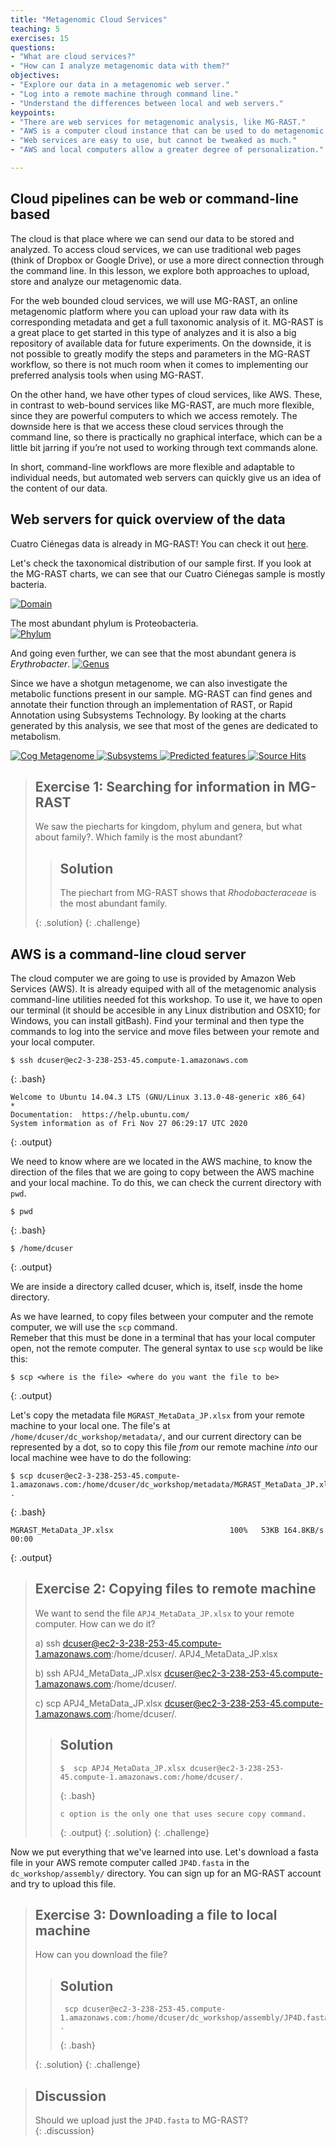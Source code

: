 ```yaml
---
title: "Metagenomic Cloud Services"
teaching: 5
exercises: 15
questions:
- "What are cloud services?"
- "How can I analyze metagenomic data with them?"
objectives:
- "Explore our data in a metagenomic web server."
- "Log into a remote machine through command line."
- "Understand the differences between local and web servers."  
keypoints:
- "There are web services for metagenomic analysis, like MG-RAST."
- "AWS is a computer cloud instance that can be used to do metagenomic analyzes."
- "Web services are easy to use, but cannot be tweaked as much."
- "AWS and local computers allow a greater degree of personalization."

---
```


## Cloud pipelines can be web or command-line based
The cloud is that place where we can send our data to be stored and analyzed. To access cloud services, we can use traditional web pages (think of Dropbox or Google Drive), or use a more direct connection through the command line. In this lesson, we explore both approaches to upload, store and analyze our metagenomic data.

For the web bounded cloud services, we will use MG-RAST, an online metagenomic platform where you can upload your raw data with its corresponding metadata and get a full taxonomic analysis of it. MG-RAST is a great place to get started in this type of analyzes and it is also a big repository of available data for future experiments. On the downside, it is not possible to greatly modify the steps and parameters in the MG-RAST workflow, so there is not much room when it comes to implementing our preferred analysis tools when using MG-RAST.


On the other hand, we have other types of cloud services, like AWS. These, in contrast to web-bound services like MG-RAST, are much more flexible, since they are powerful computers to which we access remotely. The downside here is that we access these cloud services through the command line, so there is practically no graphical interface, which can be a little bit jarring if you’re not used to working through text commands alone.

In short, command-line workflows are more flexible and adaptable to individual needs, but automated web servers can quickly give us an idea of the content of our data. 

## Web servers for quick overview of the data

Cuatro Ciénegas data is already in MG-RAST! You can check it out [here](https://www.mg-rast.org/mgmain.html?mgpage=project&project=mgp96823). 

Let's check the taxonomical distribution of our sample first. If you look at the MG-RAST charts, 
we can see that our Cuatro Ciénegas sample is mostly bacteria.  

<a href="../fig/03-02-01.png">
  <img src="../fig/03-02-01.png" alt="Domain" />
</a>


The most abundant phylum is Proteobacteria.  
<a href="../fig/03-02-02.png">
  <img src="../fig/03-02-02.png" alt="Phylum" />
</a>

 And going even further, we can see that the most abundant genera is *Erythrobacter*. 
 <a href="../fig/03-02-03.png">
  <img src="../fig/03-02-03.png" alt="Genus" />
</a>

Since we have a shotgun metagenome, we can also investigate the metabolic functions 
present in our sample. MG-RAST can find genes and annotate their function through 
an implementation of RAST, or Rapid Annotation using Subsystems Technology. 
By looking at the charts generated by this analysis, we see that most of the genes
are dedicated to metabolism.  

<a href="../fig/03-02-04.png">
  <img src="../fig/03-02-04.png" alt="Cog Metagenome" />
</a>

<a href="../fig/03-02-05.png">
  <img src="../fig/03-02-05.png" alt="Subsystems" />
</a>

 <a href="../fig/03-02-06.png">
  <img src="../fig/03-02-06.png" alt="Predicted features" />
</a>
 
<a href="../fig/03-02-07.png">
  <img src="../fig/03-02-07.png" alt="Source Hits" />
</a>

> ## Exercise 1: Searching for information in MG-RAST  
> 
> We saw the piecharts for kingdom, phylum and genera, but what about family?. Which family is the most abundant?
> 
> 
>> ## Solution
>>  The piechart from MG-RAST shows that *Rhodobacteraceae* is the most abundant family. 
>> 
> {: .solution}
{: .challenge}


## AWS is a command-line cloud server 
The cloud computer we are going to use is provided by Amazon Web Services (AWS). It is already equiped with 
all of the metagenomic analysis command-line utilities needed fot this workshop. To use it, we have to open our terminal
(it should be accesible in any Linux distribution and OSX10; for Windows, you can install gitBash). Find your terminal 
and then type the commands to log into the service and move files between your remote and your local computer.  


~~~
$ ssh dcuser@ec2-3-238-253-45.compute-1.amazonaws.com 
~~~
{: .bash} 

~~~
Welcome to Ubuntu 14.04.3 LTS (GNU/Linux 3.13.0-48-generic x86_64)                                                                                                     * 
Documentation:  https://help.ubuntu.com/                                                                                                                             
System information as of Fri Nov 27 06:29:17 UTC 2020 
~~~
{: .output}

We need to know where are we located in the AWS machine, to know the direction 
of the files that we are going to copy between the AWS machine and your local machine. 
To do this, we can check the current directory with `pwd`.
~~~
$ pwd 
~~~
{: .bash}  
~~~
$ /home/dcuser  
~~~
{: .output}

We are inside a directory called dcuser, which is, itself, insde the home directory.

As we have learned, to copy files between your computer and the remote computer, we will use the `scp` command.  
Remeber that this must be done in a terminal that has your local computer open, not the remote computer. The general syntax to use `scp` would be like this: 
~~~
$ scp <where is the file> <where do you want the file to be>  
~~~
{: .output}  

Let's copy the metadata file `MGRAST_MetaData_JP.xlsx` from your remote machine to your local one. 
The file's at `/home/dcuser/dc_workshop/metadata/`, and our current directory can be represented by a dot, so to
copy this file _from_ our remote machine _into_ our local machine wee have to do the following: 

~~~
$ scp dcuser@ec2-3-238-253-45.compute-1.amazonaws.com:/home/dcuser/dc_workshop/metadata/MGRAST_MetaData_JP.xlsx .
~~~
{: .bash}  

~~~
MGRAST_MetaData_JP.xlsx                          100%   53KB 164.8KB/s   00:00  
~~~
{: .output}  


> ## Exercise 2: Copying files to remote machine
> 
> We want to send the file `APJ4_MetaData_JP.xlsx` to your remote computer. How can we do it? 
>
>   a) ssh dcuser@ec2-3-238-253-45.compute-1.amazonaws.com:/home/dcuser/. APJ4_MetaData_JP.xlsx  
>
>   b) ssh APJ4_MetaData_JP.xlsx dcuser@ec2-3-238-253-45.compute-1.amazonaws.com:/home/dcuser/.  
>
>   c) scp APJ4_MetaData_JP.xlsx dcuser@ec2-3-238-253-45.compute-1.amazonaws.com:/home/dcuser/.  
>
>> ## Solution  
>> ~~~ 
>> $  scp APJ4_MetaData_JP.xlsx dcuser@ec2-3-238-253-45.compute-1.amazonaws.com:/home/dcuser/.
>> ~~~
>> {: .bash}
>> ~~~ 
>> c option is the only one that uses secure copy command.   
>> ~~~
>> {: .output}
> {: .solution}
{: .challenge}

Now we put everything that we've learned into use.
Let's download a fasta file in your AWS remote computer called `JP4D.fasta` in the `dc_workshop/assembly/` directory.
You can sign up for an MG-RAST account and try to upload this file. 

> ## Exercise 3: Downloading a file to local machine
> How can you download the file?   
>> ## Solution
>> ~~~
>>  scp dcuser@ec2-3-238-253-45.compute-1.amazonaws.com:/home/dcuser/dc_workshop/assembly/JP4D.fasta .
>> ~~~
>> {: .bash}
>>
> {: .solution}
{: .challenge}

> ## Discussion
> Should we upload just the `JP4D.fasta` to MG-RAST?   
{: .discussion}
